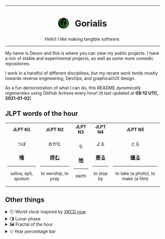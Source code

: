***

<h1 align="center">
<sub>
    <img src="readme/resources/avatar.png" height="36">
</sub>
&nbsp;
Gorialis
</h1>
<p align="center">
Hello! I like making tangible software.
</p>

***

My name is Devon and this is where you can view my public projects. I have a mix of stable and experimental projects, as well as some more comedic repositories.

I work in a handful of different disciplines, but my recent work tends mostly towards reverse engineering, DevOps, and graphical/UX design.

As a fun demonstration of what I can do, this README *dynamically regenerates* using GitHub Actions every hour! (it last updated at **08:12 UTC, 2021-01-02**)

<h2>JLPT words of the hour</h2>
<table>
    <tr>
        <th>JLPT N1</th>
        <th>JLPT N2</th>
        <th>JLPT N3</th>
        <th>JLPT N4</th>
        <th>JLPT N5</th>
    </tr>
    <tr>
        <td>
            <p align="center">つば</p>
            <h3 align="center"><b><a href="https://jisho.org/search/%E5%94%BE">唾</a></b></h3>
            <hr>
            <p align="center">saliva,<wbr> spit,<wbr> sputum</p>
        </td>
        <td>
            <p align="center">おがむ</p>
            <h3 align="center"><b><a href="https://jisho.org/search/%E6%8B%9D%E3%82%80">拝む</a></b></h3>
            <hr>
            <p align="center">to worship,<wbr> to pray</p>
        </td>
        <td>
            <p align="center">ち</p>
            <h3 align="center"><b><a href="https://jisho.org/search/%E5%9C%B0">地</a></b></h3>
            <hr>
            <p align="center">earth</p>
        </td>
        <td>
            <p align="center">よる</p>
            <h3 align="center"><b><a href="https://jisho.org/search/%E5%AF%84%E3%82%8B">寄る</a></b></h3>
            <hr>
            <p align="center">to stop by</p>
        </td>
        <td>
            <p align="center">とる</p>
            <h3 align="center"><b><a href="https://jisho.org/search/%E6%92%AE%E3%82%8B">撮る</a></b></h3>
            <hr>
            <p align="center">to take (a photo),<wbr> to make (a film)</p>
        </td>
    </tr>
</table>

<h2>Other things</h2>
<details>
<summary>🕗  World clock inspired by <a href="https://xkcd.com/now">XKCD now</a></summary>

> <img src="generated/now.png" width="512">

</details>
<details>
<summary>🌖 Lunar phase</summary>

The moon is approximately 65.24% through its phase (Waning Gibbous).

</details>
<details>
<summary>&#x1f5bc; Fractal of the hour</summary>

> <img src="generated/fractal.png" width="512">

</details>
<details>
<summary>&#x23f2; Year percentage bar</summary>
<pre><code>2021 [▁▁▁▁▁▁▁▁▁▁▁▁▁▁▁▁▁▁▁▁] 0.37%</code></pre>
</details>
